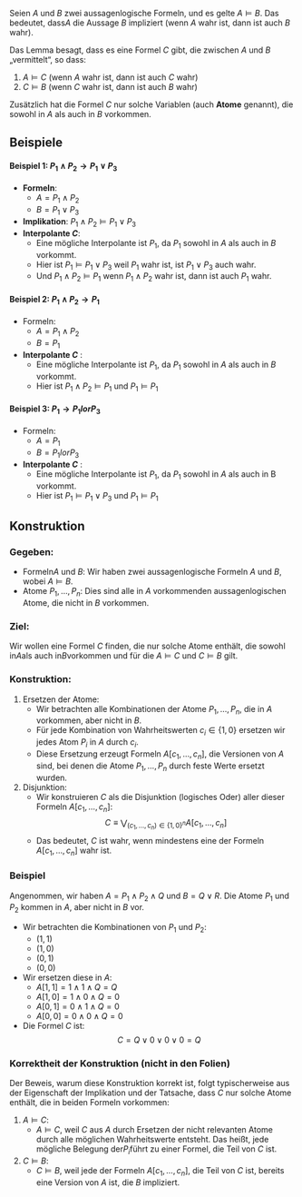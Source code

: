 Seien $A$ und $B$ zwei aussagenlogische Formeln, und es gelte $A \models B$. Das bedeutet, dass$A$ die Aussage $B$ impliziert (wenn $A$ wahr ist, dann ist auch $B$ wahr). 

Das Lemma besagt, dass es eine Formel $C$ gibt, die zwischen $A$ und $B$ „vermittelt“, so dass:
1. $A \models C$ (wenn $A$ wahr ist, dann ist auch $C$ wahr)
2. $C \models B$ (wenn $C$ wahr ist, dann ist auch $B$ wahr)

Zusätzlich hat die Formel $C$ nur solche Variablen (auch **Atome** genannt), die sowohl in $A$ als auch in $B$ vorkommen. 
## Beispiele
#### Beispiel 1: $P_1 \land P_2 \rightarrow P_1 \lor P_3$
- **Formeln**:
  - $A = P_1 \land P_2$
  - $B = P_1 \lor P_3$
- **Implikation**: $P_1 \land P_2 \models P_1 \lor P_3$
- **Interpolante $C$**: 
  - Eine mögliche Interpolante ist $P_1$, da $P_1$ sowohl in $A$ als auch in $B$ vorkommt.
  - Hier ist $P_1 \models P_1 \lor P_3$ weil $P_1$ wahr ist, ist $P_1 \lor P_3$ auch wahr.
  - Und $P_1 \land P_2 \models P_1$ wenn $P_1 \land P_2$ wahr ist, dann ist auch $P_1$ wahr.
#### Beispiel 2:  $P_1 \land P_2 \rightarrow P_1$
- Formeln:
  -  $A = P_1 \land P_2$
  -  $B = P_1$
- **Interpolante $C$** :
  - Eine mögliche Interpolante ist $P_1$, da $P_1$ sowohl in $A$ als auch in $B$ vorkommt.
  - Hier ist $P_1 \land P_2 \models P_1$  und $P_1 \models P_1$

#### Beispiel 3:  $P_1 \rightarrow P_1 lor P_3$
- Formeln:
  -  $A = P_1$
  -  $B = P_1 lor P_3$ 
- **Interpolante  $C$** :
  - Eine mögliche Interpolante ist $P_1$, da $P_1$ sowohl in $A$ als auch in B vorkommt.
  - Hier ist $P_1 \models P_1 \lor P_3$ und $P_1 \models P_1$
## Konstruktion
### Gegeben:
- Formeln$A$ und $B$: Wir haben zwei aussagenlogische Formeln $A$ und $B$, wobei $A \models B$.
- Atome $P_1, \ldots, P_n$: Dies sind alle in $A$ vorkommenden aussagenlogischen Atome, die nicht in $B$ vorkommen.
### Ziel:
Wir wollen eine Formel $C$ finden, die nur solche Atome enthält, die sowohl in$A$als auch in$B$vorkommen und für die $A \models C$ und $C \models B$ gilt.
### Konstruktion:
1. Ersetzen der Atome:
   - Wir betrachten alle Kombinationen der Atome $P_1, \ldots, P_n$, die in $A$ vorkommen, aber nicht in $B$.
   - Für jede Kombination von Wahrheitswerten $c_i \in \{1, 0\}$ ersetzen wir jedes Atom $P_i$ in $A$ durch $c_i$.
   - Diese Ersetzung erzeugt Formeln $A[c_1, \ldots, c_n]$, die Versionen von $A$ sind, bei denen die Atome $P_1, \ldots, P_n$ durch feste Werte ersetzt wurden.
2. Disjunktion:
   - Wir konstruieren $C$ als die Disjunktion (logisches Oder) aller dieser Formeln $A[c_1, \ldots, c_n]$:$$C \equiv \bigvee_{(c_1, \ldots, c_n) \in \{1, 0\}^n} A[c_1, \ldots, c_n]$$
   - Das bedeutet, $C$ ist wahr, wenn mindestens eine der Formeln $A[c_1, \ldots, c_n]$ wahr ist.
### Beispiel
Angenommen, wir haben $A = P_1 \land P_2 \land Q$ und $B = Q \lor R$. Die Atome $P_1$ und $P_2$ kommen in $A$, aber nicht in $B$ vor.
- Wir betrachten die Kombinationen von $P_1$ und $P_2$:
	- $(1, 1)$
	- $(1, 0)$
	- $(0, 1)$
	- $(0, 0)$
- Wir ersetzen diese in $A$:
	- $A[1, 1] = 1 \land 1 \land Q = Q$
	- $A[1, 0] = 1 \land 0 \land Q = 0$
	- $A[0, 1] = 0 \land 1 \land Q = 0$
	- $A[0, 0] = 0 \land 0 \land Q = 0$
- Die Formel $C$ ist:
  $$C = Q \lor 0 \lor 0 \lor 0 = Q$$

### Korrektheit der Konstruktion (nicht in den Folien)
Der Beweis, warum diese Konstruktion korrekt ist, folgt typischerweise aus der Eigenschaft der Implikation und der Tatsache, dass $C$ nur solche Atome enthält, die in beiden Formeln vorkommen:
1. $A \models C$:
   - $A \models C$, weil $C$ aus $A$ durch Ersetzen der nicht relevanten Atome durch alle möglichen Wahrheitswerte entsteht. Das heißt, jede mögliche Belegung der$P_i$führt zu einer Formel, die Teil von $C$ ist.
2. $C \models B$:
   - $C \models B$, weil jede der Formeln $A[c_1, \ldots, c_n]$, die Teil von $C$ ist, bereits eine Version von $A$ ist, die $B$ impliziert.
